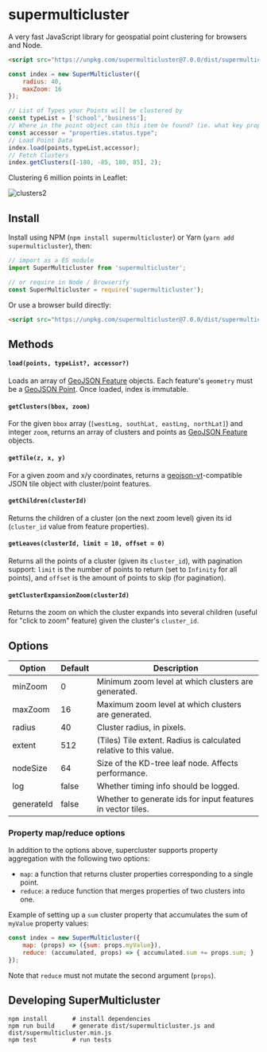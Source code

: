 # supermulticluster

A very fast JavaScript library for geospatial point clustering for browsers and Node.

```html
<script src="https://unpkg.com/supermulticluster@7.0.0/dist/supermulticluster.min.js"></script>
```

```js
const index = new SuperMulticluster({
    radius: 40,
    maxZoom: 16
});

// List of Types your Points will be clustered by
const typeList = ['school','business'];
// Where in the point object can this item be found? (ie. what key property)
const accessor = "properties.status.type";
// Load Point Data
index.load(points,typeList,accessor);
// Fetch Clusters
index.getClusters([-180, -85, 180, 85], 2);
```

Clustering 6 million points in Leaflet:

![clusters2](https://cloud.githubusercontent.com/assets/25395/11857351/43407b46-a40c-11e5-8662-e99ab1cd2cb7.gif)

## Install

Install using NPM (`npm install supermulticluster`) or Yarn (`yarn add supermulticluster`), then:

```js
// import as a ES module
import SuperMulticluster from 'supermulticluster';

// or require in Node / Browserify
const SuperMulticluster = require('supermulticluster');
```

Or use a browser build directly:

```html
<script src="https://unpkg.com/supermulticluster@7.0.0/dist/supermulticluster.min.js"></script>
```

## Methods

#### `load(points, typeList?, accessor?)`

Loads an array of [GeoJSON Feature](https://tools.ietf.org/html/rfc7946#section-3.2) objects. Each feature's `geometry` must be a [GeoJSON Point](https://tools.ietf.org/html/rfc7946#section-3.1.2). Once loaded, index is immutable.

#### `getClusters(bbox, zoom)`

For the given `bbox` array (`[westLng, southLat, eastLng, northLat]`) and integer `zoom`, returns an array of clusters and points as [GeoJSON Feature](https://tools.ietf.org/html/rfc7946#section-3.2) objects.

#### `getTile(z, x, y)`

For a given zoom and x/y coordinates, returns a [geojson-vt](https://github.com/mapbox/geojson-vt)-compatible JSON tile object with cluster/point features.

#### `getChildren(clusterId)`

Returns the children of a cluster (on the next zoom level) given its id (`cluster_id` value from feature properties).

#### `getLeaves(clusterId, limit = 10, offset = 0)`

Returns all the points of a cluster (given its `cluster_id`), with pagination support:
`limit` is the number of points to return (set to `Infinity` for all points),
and `offset` is the amount of points to skip (for pagination).

#### `getClusterExpansionZoom(clusterId)`

Returns the zoom on which the cluster expands into several children (useful for "click to zoom" feature) given the cluster's `cluster_id`.

## Options

| Option     | Default | Description                                                       |
|------------|---------|-------------------------------------------------------------------|
| minZoom    | 0       | Minimum zoom level at which clusters are generated.               |
| maxZoom    | 16      | Maximum zoom level at which clusters are generated.               |
| radius     | 40      | Cluster radius, in pixels.                                        |
| extent     | 512     | (Tiles) Tile extent. Radius is calculated relative to this value. |
| nodeSize   | 64      | Size of the KD-tree leaf node. Affects performance.               |
| log        | false   | Whether timing info should be logged.                             |
| generateId | false   | Whether to generate ids for input features in vector tiles.       |

### Property map/reduce options

In addition to the options above, supercluster supports property aggregation with the following two options:

- `map`: a function that returns cluster properties corresponding to a single point.
- `reduce`: a reduce function that merges properties of two clusters into one.

Example of setting up a `sum` cluster property that accumulates the sum of `myValue` property values:

```js
const index = new SuperMulticluster({
    map: (props) => ({sum: props.myValue}),
    reduce: (accumulated, props) => { accumulated.sum += props.sum; }
});
```

Note that `reduce` must not mutate the second argument (`props`).

## Developing SuperMulticluster

```
npm install       # install dependencies
npm run build     # generate dist/supermulticluster.js and dist/supermulticluster.min.js
npm test          # run tests
```
